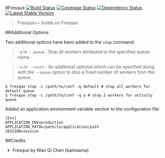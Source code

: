 #Fresque [![Build Status](https://travis-ci.org/kamisama/Fresque.png?branch=master)](https://travis-ci.org/kamisama/Fresque) [![Coverage Status](https://coveralls.io/repos/kamisama/Fresque/badge.png?branch=fix-travis)](https://coveralls.io/r/kamisama/Fresque?branch=fix-travis) [![Dependency Status](https://www.versioneye.com/php/fresque:fresque/badge.png)](https://www.versioneye.com/php/fresque:fresque) [![Latest Stable Version](https://poser.pugx.org/fresque/fresque/v/stable.png)](https://packagist.org/packages/fresque/fresque)

> Fresque++ builds on Fresque

##Additional Options

Two additional options have been added to the `stop` command:

> `-q` or `--queue` : Stop all workers attributed to the specified queue name.

> `-o` or `--count` : An additional optional which can be specified along with the `--queue` option to stop a fixed number of workers from the queue.

	$ fresque stop -c /path/to/conf -q default # stop all workers for default queue
	$ fresque stop -c /path/to/conf -q a # stop 2 workers for activity queue

Added an application environment variable section to the configuration file:

    [Env]
    APPLICATION_ENV=production 
    APPLICATION_PATH=/path/to/application/path
    SESSION=session

##Credits

* Fresque by Wan Qi Chen (kamisama)
